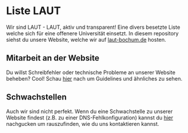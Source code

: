 # Liste LAUT

Wir sind LAUT - LAUT, aktiv und transparent! Eine divers besetzte Liste welche sich für eine offenere Universität einsetzt. In diesem repository siehst du unsere Website, welche wir auf [laut-bochum.de](laut-bochum.de) hosten.

## Mitarbeit an der Website

Du willst Schreibfehler oder technische Probleme an unserer Website beheben? Cool! Schau [hier](CONTRIBUTING.md) nach um Guidelines und ähnliches zu sehen.

## Schwachstellen

Auch wir sind nicht perfekt. Wenn du eine Schwachstelle zu unserer Website findest (z.B. zu einer DNS-Fehlkonfiguration) kannst du [hier](SECURITY.md) nachgucken um rauszufinden, wie du uns kontaktieren kannst.
